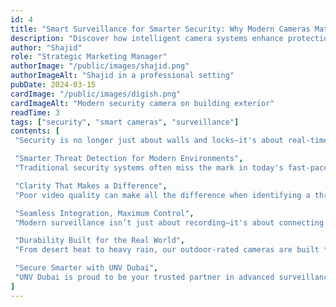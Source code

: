 ```yaml
---
id: 4
title: "Smart Surveillance for Smarter Security: Why Modern Cameras Matter"
description: "Discover how intelligent camera systems enhance protection, efficiency, and peace of mind"
author: "Shajid"
role: "Strategic Marketing Manager"
authorImage: "/public/images/shajid.png"
authorImageAlt: "Shajid in a professional setting"
pubDate: 2024-03-15
cardImage: "/public/images/digish.png"
cardImageAlt: "Modern security camera on building exterior"
readTime: 3
tags: ["security", "smart cameras", "surveillance"]
contents: [
 "Security is no longer just about walls and locks—it's about real-time monitoring, intelligent alerts, and proactive prevention. At UNV Dubai, we offer a modern range of surveillance cameras designed to meet today’s evolving security needs with accuracy, efficiency, and intelligence.",

 "Smarter Threat Detection for Modern Environments",
 "Traditional security systems often miss the mark in today's fast-paced and complex environments. Smart surveillance cameras equipped with AI-based motion detection, facial recognition, and behavior analysis provide a new layer of security. These features allow for immediate threat recognition and faster response times—critical for businesses, residences, and public infrastructure.",

 "Clarity That Makes a Difference",
 "Poor video quality can make all the difference when identifying a threat. Our cameras offer ultra HD clarity, night vision, and wide-angle lenses to ensure you never miss a detail—day or night. Whether it's for a retail store, construction site, or high-rise office building, image quality is your first line of defense.",

 "Seamless Integration, Maximum Control",
 "Modern surveillance isn’t just about recording—it's about connecting. UNV’s cameras integrate seamlessly with mobile apps, cloud platforms, and centralized control systems, giving you full visibility and control from anywhere. Review footage, receive alerts, and manage security from your phone or dashboard in real time.",

 "Durability Built for the Real World",
 "From desert heat to heavy rain, our outdoor-rated cameras are built to withstand extreme conditions without compromising performance. With vandal-proof and weatherproof designs, our systems continue working even in the most challenging environments.",

 "Secure Smarter with UNV Dubai",
 "UNV Dubai is proud to be your trusted partner in advanced surveillance technology. Our security solutions are backed by expert support and built on industry-leading technology to protect what matters most. Let us help you upgrade your security strategy with reliable, intelligent camera systems that work for you—24/7."
]
---
```

